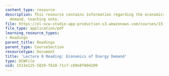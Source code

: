 ```yaml
---
content_type: resource
description: This resource contains information regarding the economics of energy
  demand, teaching note.
file: https://ol-ocw-studio-app-production.s3.amazonaws.com/courses/15-031j-energy-decisions-markets-and-policies-spring-2012/1513e1255829f61871c7c89e8f604209_MIT15_031JS12_Eco_Eny_Dem.pdf
file_type: application/pdf
learning_resource_types:
- Readings
parent_title: Readings
parent_type: CourseSection
resourcetype: Document
title: 'Lecture 8 Reading: Economics of Energy Demand'
type: OCWFile
uid: 1513e125-5829-f618-71c7-c89e8f604209
---
```

